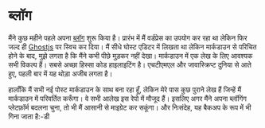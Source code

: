 # ब्लॉग
मैंने कुछ महीने पहले अपना [ब्लॉग](https://cybercafe.dev) शुरू किया है। प्रारंभ में मैं वर्डप्रेस का उपयोग कर रहा था लेकिन फिर जल्द ही [Ghostjs](https://ghostjs.org) पर स्विच कर दिया। मैं सीधे घोस्ट एडिटर में लिखता था लेकिन मार्कडाउन से परिचित होने के बाद, मुझे लगता है कि मैंने कभी पीछे मुड़कर नहीं देखा। मार्कडाउन में एक लेख के लिए आवश्यक सभी विकल्प हैं। सबसे अच्छा हिस्सा कोड हाइलाइटिंग है। एचटीएमएल और जावास्क्रिप्ट दुनिया से आते हुए, पहली बार में यह थोड़ा अजीब लगता है।

हालाँकि मैं सभी नई पोस्ट मार्कडाउन के साथ बना रहा हूँ, लेकिन मेरे पास कुछ पुराने लेख हैं जिन्हें मैं मार्कडाउन में परिवर्तित करूँगा। वे सभी आलेख इस रेपो में मौजूद हैं। इसलिए अगर मैंने अपना ब्लॉगिंग प्लेटफ़ॉर्म बदलना चुना, तो भी मैं आसानी से माइग्रेट कर सकूंगा। और निःसंदेह, यह बैकअप के रूप में भी गिना जाता है:-डी